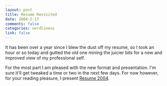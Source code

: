 ```yaml
--- 
layout: post
title: Resume Revisited
date: 2004-2-17
comments: false
categories: nerdliness
link: false
---
```

It has been over a year since I blew the dust off my resume, so I took an hour or so today and gutted the old one mining the juicier bits for a new and improved view of my professional self.

For the most part I am pleased with the new format and presentation. I'm sure it'll get tweaked a time or two in the next few days. For now however, for your reading pleasure, I present <a href="http://zanshin.net/resume.html" title="Mark's resume">Resume 2004</a>.
